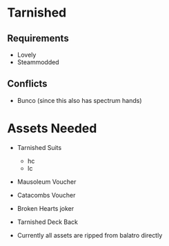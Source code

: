 # Tarnished

## Requirements
- Lovely
- Steammodded

## Conflicts
- Bunco (since this also has spectrum hands)

# Assets Needed
- Tarnished Suits
    - hc
    - lc
- Mausoleum Voucher
- Catacombs Voucher
- Broken Hearts joker
- Tarnished Deck Back

- Currently all assets are ripped from balatro directly